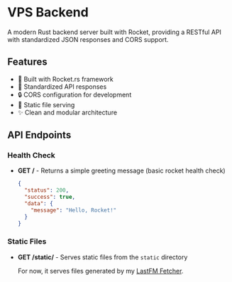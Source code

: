 # VPS Backend

A modern Rust backend server built with Rocket, providing a RESTful API with standardized JSON responses and CORS support.

## Features

- 🚀 Built with Rocket.rs framework
- 🔄 Standardized API responses
- 🔒 CORS configuration for development
- 📁 Static file serving
- ✨ Clean and modular architecture

## API Endpoints

### Health Check
- **GET /** - Returns a simple greeting message (basic rocket health check)
  ```json
  {
    "status": 200,
    "success": true,
    "data": {
      "message": "Hello, Rocket!"
    }
  }
  ```

### Static Files
- **GET /static/** - Serves static files from the `static` directory
  
  For now, it serves files generated by my [LastFM Fetcher](https://github.com/TomPlanche/vps-lastfm).